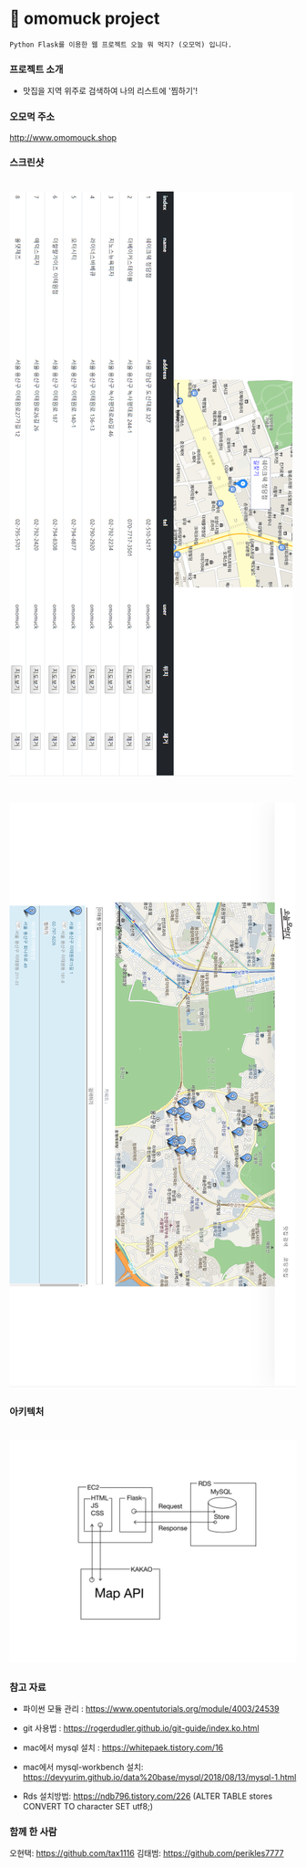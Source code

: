 &#127831; omomuck project
=======
~~~
Python Flask를 이용한 웹 프로젝트 오늘 뭐 먹지? (오모먹) 입니다.
~~~
### 프로젝트 소개
* 맛집을 지역 위주로 검색하여 나의 리스트에 '찜하기'!

### 오모먹 주소
http://www.omomouck.shop

### 스크린샷
![KakaoTalk_Photo_2019-11-02-16-58-22](./static/screen_capture/KakaoTalk_Photo_2019-11-02-16-58-22.png)
=======
![KakaoTalk_Photo_2019-11-02-16-58-27](./static/screen_capture/KakaoTalk_Photo_2019-11-02-16-58-27.png)
=======
### 아키텍처
![KakaoTalk_Photo_2019-11-02-16-59-16](./static/screen_capture/KakaoTalk_Photo_2019-11-02-16-59-16.jpeg)
=======

### 참고 자료
* 파이썬 모듈 관리 :
https://www.opentutorials.org/module/4003/24539

* git 사용법 :
https://rogerdudler.github.io/git-guide/index.ko.html

* mac에서 mysql 설치 :
https://whitepaek.tistory.com/16

* mac에서 mysql-workbench 설치:
https://devyurim.github.io/data%20base/mysql/2018/08/13/mysql-1.html

* Rds 설치방법:
https://ndb796.tistory.com/226
(ALTER TABLE stores CONVERT TO character SET utf8;)

### 함께 한 사람
오현택: https://github.com/tax1116
김태범: https://github.com/perikles7777
